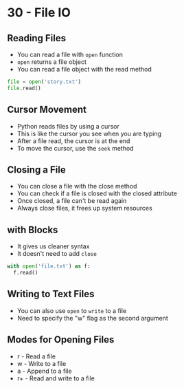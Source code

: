 # 30 - File IO
## Reading Files
- You can read a file with `open` function
- `open` returns a file object
- You can read a file object with the read method

```python
file = open('story.txt')
file.read()
```

## Cursor Movement
- Python reads files by using a cursor
- This is like the cursor you see when you are typing
- After a file read, the cursor is at the end
- To move the cursor, use the `seek` method

## Closing a File
- You can close a file with the close method
- You can check if a file is closed with the closed attribute
- Once closed, a file can't be read again
- Always close files, it frees up system resources

## with Blocks
- It gives us cleaner syntax
- It doesn't need to add `close`
```python
with open('file.txt') as f:
  f.read()
```

## Writing to Text Files
- You can also use `open` to `write` to a file
- Need to specify the "w" flag as the second argument

## Modes for Opening Files
- r -  Read a file
- w - Write to a file
- a - Append to a file
- r+ - Read and write to a file
